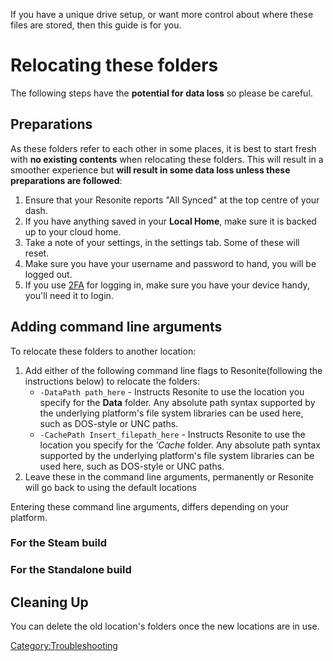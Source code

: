 <languages/> <translate>

If you have a unique drive setup, or want more control about where these
files are stored, then this guide is for you.

# Relocating these folders

The following steps have the **potential for data loss** so please be
careful.

## Preparations

As these folders refer to each other in some places, it is best to start
fresh with **no existing contents** when relocating these folders. This
will result in a smoother experience but **will result in some data loss
unless these preparations are followed**:

1.  Ensure that your Resonite reports "All Synced" at the top centre of
    your dash.
2.  If you have anything saved in your **Local Home**, make sure it is
    backed up to your cloud home.
3.  Take a note of your settings, in the settings tab. Some of these
    will reset.
4.  Make sure you have your username and password to hand, you will be
    logged out.
5.  If you use [2FA](2FA "wikilink") for logging in, make sure you have
    your device handy, you'll need it to login.

## Adding command line arguments

To relocate these folders to another location:

1.  Add either of the following command line flags to Resonite(following
    the instructions below) to relocate the folders:
    -   `-DataPath path_here` - Instructs Resonite to use the location
        you specify for the **Data** folder. Any absolute path syntax
        supported by the underlying platform's file system libraries can
        be used here, such as DOS-style or UNC paths.
    -   `-CachePath Insert_filepath_here` - Instructs Resonite to use
        the location you specify for the *'Cache* folder. Any absolute
        path syntax supported by the underlying platform's file system
        libraries can be used here, such as DOS-style or UNC paths.
2.  Leave these in the command line arguments, permanently or Resonite
    will go back to using the default locations

Entering these command line arguments, differs depending on your
platform.

### For the Steam build

### For the Standalone build

## Cleaning Up

You can delete the old location's folders once the new locations are in
use.

</translate>

[Category:Troubleshooting](Category:Troubleshooting "wikilink")